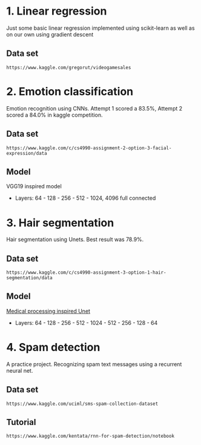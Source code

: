 # 1. Linear regression
  Just some basic linear regression implemented using scikit-learn as well as on our own using gradient descent
  
  ## Data set
    https://www.kaggle.com/gregorut/videogamesales
    
    
# 2. Emotion classification
  Emotion recognition using CNNs.  Attempt 1 scored a 83.5%, Attempt 2 scored a 84.0% in kaggle competition.
  
  ## Data set
    https://www.kaggle.com/c/cs4990-assignment-2-option-3-facial-expression/data
    
  ## Model
  VGG19 inspired model
  
  * Layers: 64 - 128 - 256 - 512 - 1024, 4096 full connected
    
# 3. Hair segmentation
  Hair segmentation using Unets.  Best result was 78.9%.
  
  ## Data set
    https://www.kaggle.com/c/cs4990-assignment-3-option-1-hair-segmentation/data
    
  ## Model
  [Medical processing inspired Unet](https://github.com/zhixuhao/unet/blob/master/model.py)
  
  * Layers: 64 - 128 - 256 - 512 - 1024 - 512 - 256 - 128 - 64

# 4. Spam detection
  A practice project.  Recognizing spam text messages using a recurrent neural net.
  
  ## Data set
    https://www.kaggle.com/uciml/sms-spam-collection-dataset
    
  ## Tutorial 
    https://www.kaggle.com/kentata/rnn-for-spam-detection/notebook
